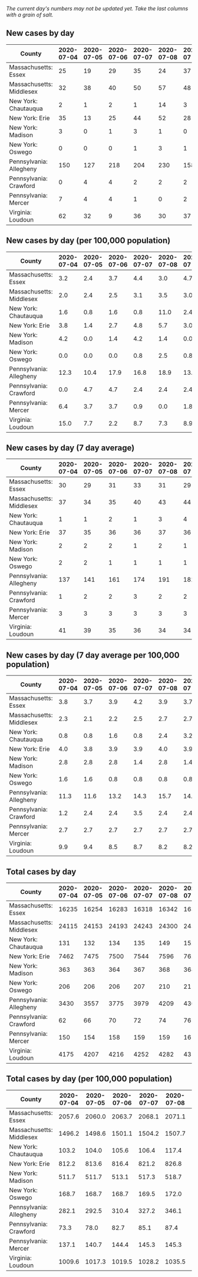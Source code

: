_The current day's numbers may not be updated yet. Take the last columns with a grain of salt._
## New cases by day

| County | 2020-07-04 | 2020-07-05 | 2020-07-06 | 2020-07-07 | 2020-07-08 | 2020-07-09 | 2020-07-10 |
| --- | --- | --- | --- | --- | --- | --- | --- |
| Massachusetts: Essex | 25 | 19 | 29 | 35 | 24 | 37 |  |
| Massachusetts: Middlesex | 32 | 38 | 40 | 50 | 57 | 48 |  |
| New York: Chautauqua | 2 | 1 | 2 | 1 | 14 | 3 |  |
| New York: Erie | 35 | 13 | 25 | 44 | 52 | 28 |  |
| New York: Madison | 3 | 0 | 1 | 3 | 1 | 0 |  |
| New York: Oswego | 0 | 0 | 0 | 1 | 3 | 1 |  |
| Pennsylvania: Allegheny | 150 | 127 | 218 | 204 | 230 | 158 | 180 |
| Pennsylvania: Crawford | 0 | 4 | 4 | 2 | 2 | 2 |  |
| Pennsylvania: Mercer | 7 | 4 | 4 | 1 | 0 | 2 |  |
| Virginia: Loudoun | 62 | 32 | 9 | 36 | 30 | 37 | 30 |

## New cases by day (per 100,000 population)

| County | 2020-07-04 | 2020-07-05 | 2020-07-06 | 2020-07-07 | 2020-07-08 | 2020-07-09 | 2020-07-10 |
| --- | --- | --- | --- | --- | --- | --- | --- |
| Massachusetts: Essex | 3.2 | 2.4 | 3.7 | 4.4 | 3.0 | 4.7 |  |
| Massachusetts: Middlesex | 2.0 | 2.4 | 2.5 | 3.1 | 3.5 | 3.0 |  |
| New York: Chautauqua | 1.6 | 0.8 | 1.6 | 0.8 | 11.0 | 2.4 |  |
| New York: Erie | 3.8 | 1.4 | 2.7 | 4.8 | 5.7 | 3.0 |  |
| New York: Madison | 4.2 | 0.0 | 1.4 | 4.2 | 1.4 | 0.0 |  |
| New York: Oswego | 0.0 | 0.0 | 0.0 | 0.8 | 2.5 | 0.8 |  |
| Pennsylvania: Allegheny | 12.3 | 10.4 | 17.9 | 16.8 | 18.9 | 13.0 | 14.8 |
| Pennsylvania: Crawford | 0.0 | 4.7 | 4.7 | 2.4 | 2.4 | 2.4 |  |
| Pennsylvania: Mercer | 6.4 | 3.7 | 3.7 | 0.9 | 0.0 | 1.8 |  |
| Virginia: Loudoun | 15.0 | 7.7 | 2.2 | 8.7 | 7.3 | 8.9 | 7.3 |

## New cases by day (7 day average)

| County | 2020-07-04 | 2020-07-05 | 2020-07-06 | 2020-07-07 | 2020-07-08 | 2020-07-09 | 2020-07-10 |
| --- | --- | --- | --- | --- | --- | --- | --- |
| Massachusetts: Essex | 30 | 29 | 31 | 33 | 31 | 29 |  |
| Massachusetts: Middlesex | 37 | 34 | 35 | 40 | 43 | 44 |  |
| New York: Chautauqua | 1 | 1 | 2 | 1 | 3 | 4 |  |
| New York: Erie | 37 | 35 | 36 | 36 | 37 | 36 |  |
| New York: Madison | 2 | 2 | 2 | 1 | 2 | 1 |  |
| New York: Oswego | 2 | 2 | 1 | 1 | 1 | 1 |  |
| Pennsylvania: Allegheny | 137 | 141 | 161 | 174 | 191 | 181 | 181 |
| Pennsylvania: Crawford | 1 | 2 | 2 | 3 | 2 | 2 |  |
| Pennsylvania: Mercer | 3 | 3 | 3 | 3 | 3 | 3 |  |
| Virginia: Loudoun | 41 | 39 | 35 | 36 | 34 | 34 | 34 |

## New cases by day (7 day average per 100,000 population)

| County | 2020-07-04 | 2020-07-05 | 2020-07-06 | 2020-07-07 | 2020-07-08 | 2020-07-09 | 2020-07-10 |
| --- | --- | --- | --- | --- | --- | --- | --- |
| Massachusetts: Essex | 3.8 | 3.7 | 3.9 | 4.2 | 3.9 | 3.7 |  |
| Massachusetts: Middlesex | 2.3 | 2.1 | 2.2 | 2.5 | 2.7 | 2.7 |  |
| New York: Chautauqua | 0.8 | 0.8 | 1.6 | 0.8 | 2.4 | 3.2 |  |
| New York: Erie | 4.0 | 3.8 | 3.9 | 3.9 | 4.0 | 3.9 |  |
| New York: Madison | 2.8 | 2.8 | 2.8 | 1.4 | 2.8 | 1.4 |  |
| New York: Oswego | 1.6 | 1.6 | 0.8 | 0.8 | 0.8 | 0.8 |  |
| Pennsylvania: Allegheny | 11.3 | 11.6 | 13.2 | 14.3 | 15.7 | 14.9 | 14.9 |
| Pennsylvania: Crawford | 1.2 | 2.4 | 2.4 | 3.5 | 2.4 | 2.4 |  |
| Pennsylvania: Mercer | 2.7 | 2.7 | 2.7 | 2.7 | 2.7 | 2.7 |  |
| Virginia: Loudoun | 9.9 | 9.4 | 8.5 | 8.7 | 8.2 | 8.2 | 8.2 |

## Total cases by day

| County | 2020-07-04 | 2020-07-05 | 2020-07-06 | 2020-07-07 | 2020-07-08 | 2020-07-09 | 2020-07-10 |
| --- | --- | --- | --- | --- | --- | --- | --- |
| Massachusetts: Essex | 16235 | 16254 | 16283 | 16318 | 16342 | 16379 |  |
| Massachusetts: Middlesex | 24115 | 24153 | 24193 | 24243 | 24300 | 24348 |  |
| New York: Chautauqua | 131 | 132 | 134 | 135 | 149 | 152 |  |
| New York: Erie | 7462 | 7475 | 7500 | 7544 | 7596 | 7624 |  |
| New York: Madison | 363 | 363 | 364 | 367 | 368 | 368 |  |
| New York: Oswego | 206 | 206 | 206 | 207 | 210 | 211 |  |
| Pennsylvania: Allegheny | 3430 | 3557 | 3775 | 3979 | 4209 | 4367 | 4547 |
| Pennsylvania: Crawford | 62 | 66 | 70 | 72 | 74 | 76 |  |
| Pennsylvania: Mercer | 150 | 154 | 158 | 159 | 159 | 161 |  |
| Virginia: Loudoun | 4175 | 4207 | 4216 | 4252 | 4282 | 4319 | 4349 |

## Total cases by day (per 100,000 population)

| County | 2020-07-04 | 2020-07-05 | 2020-07-06 | 2020-07-07 | 2020-07-08 | 2020-07-09 | 2020-07-10 |
| --- | --- | --- | --- | --- | --- | --- | --- |
| Massachusetts: Essex | 2057.6 | 2060.0 | 2063.7 | 2068.1 | 2071.1 | 2075.8 |  |
| Massachusetts: Middlesex | 1496.2 | 1498.6 | 1501.1 | 1504.2 | 1507.7 | 1510.7 |  |
| New York: Chautauqua | 103.2 | 104.0 | 105.6 | 106.4 | 117.4 | 119.8 |  |
| New York: Erie | 812.2 | 813.6 | 816.4 | 821.2 | 826.8 | 829.9 |  |
| New York: Madison | 511.7 | 511.7 | 513.1 | 517.3 | 518.7 | 518.7 |  |
| New York: Oswego | 168.7 | 168.7 | 168.7 | 169.5 | 172.0 | 172.8 |  |
| Pennsylvania: Allegheny | 282.1 | 292.5 | 310.4 | 327.2 | 346.1 | 359.1 | 373.9 |
| Pennsylvania: Crawford | 73.3 | 78.0 | 82.7 | 85.1 | 87.4 | 89.8 |  |
| Pennsylvania: Mercer | 137.1 | 140.7 | 144.4 | 145.3 | 145.3 | 147.1 |  |
| Virginia: Loudoun | 1009.6 | 1017.3 | 1019.5 | 1028.2 | 1035.5 | 1044.4 | 1051.7 |
